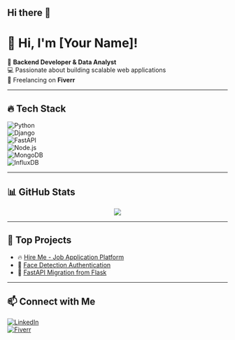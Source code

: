 ## Hi there 👋

# 👋 Hi, I'm [Your Name]!

🚀 **Backend Developer & Data Analyst**  
💻 Passionate about building scalable web applications  
🎯 Freelancing on **Fiverr**  

---

## 🔥 Tech Stack  
![Python](https://img.shields.io/badge/Python-3776AB?style=for-the-badge&logo=python&logoColor=white)  
![Django](https://img.shields.io/badge/Django-092E20?style=for-the-badge&logo=django&logoColor=white)  
![FastAPI](https://img.shields.io/badge/FastAPI-009688?style=for-the-badge&logo=fastapi&logoColor=white)  
![Node.js](https://img.shields.io/badge/Node.js-43853D?style=for-the-badge&logo=node.js&logoColor=white)  
![MongoDB](https://img.shields.io/badge/MongoDB-4EA94B?style=for-the-badge&logo=mongodb&logoColor=white)  
![InfluxDB](https://img.shields.io/badge/InfluxDB-22ADF6?style=for-the-badge&logo=influxdb&logoColor=white)  

---

## 📊 GitHub Stats  
<p align="center">
<img src="https://github-readme-streak-stats.herokuapp.com/?user=your-username&theme=tokyonight" />
</p>

---

## 🚀 Top Projects  
- 🔥 [Hire Me - Job Application Platform](https://github.com/your-username/hire-me)  
- 🚀 [Face Detection Authentication](https://github.com/your-username/face-auth)  
- 🌟 [FastAPI Migration from Flask](https://github.com/your-username/fastapi-migration)  

---

## 📫 Connect with Me  
[![LinkedIn](https://img.shields.io/badge/LinkedIn-blue?style=for-the-badge&logo=linkedin)](https://linkedin.com/in/your-profile)  
[![Fiverr](https://img.shields.io/badge/Fiverr-green?style=for-the-badge&logo=fiverr)](https://www.fiverr.com/your-profile)  

